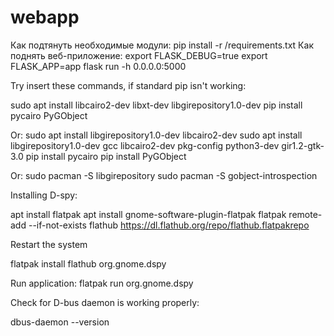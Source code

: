 # webapp
Как подтянуть необходимые модули:
pip install -r /requirements.txt
Как поднять веб-приложение:
export FLASK_DEBUG=true
export FLASK_APP=app
flask run -h 0.0.0.0:5000


Try insert these commands, if standard pip isn't working:

sudo apt install libcairo2-dev libxt-dev libgirepository1.0-dev
pip install pycairo PyGObject

Or:
sudo apt install libgirepository1.0-dev libcairo2-dev
sudo apt install libgirepository1.0-dev gcc libcairo2-dev pkg-config python3-dev gir1.2-gtk-3.0
pip install pycairo
pip install PyGObject

Or:
sudo pacman -S libgirepository
sudo pacman -S gobject-introspection

Installing D-spy:

apt install flatpak
apt install gnome-software-plugin-flatpak
flatpak remote-add --if-not-exists flathub https://dl.flathub.org/repo/flathub.flatpakrepo

Restart the system

flatpak install flathub org.gnome.dspy

Run application:
flatpak run org.gnome.dspy

Check for D-bus daemon is working properly:

dbus-daemon --version


